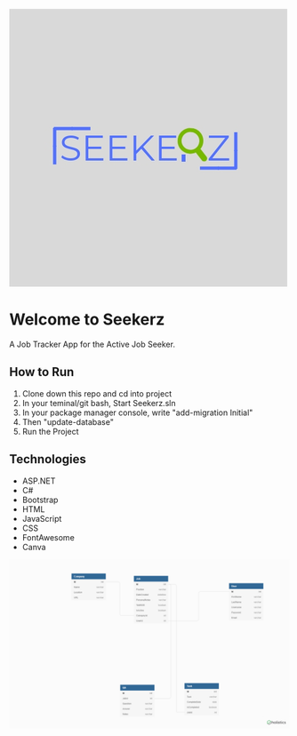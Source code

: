 ![Seekerz Logo](https://raw.githubusercontent.com/HelenChalmers/Seekerz-BackEndCapstone/master/Seekerz/wwwroot/images/SEEKERZ.jpg) 

# Welcome to Seekerz

A Job Tracker App for the Active Job Seeker.

## How to Run

1. Clone down this repo and cd into project
2. In your teminal/git bash, Start Seekerz.sln
3. In your package manager console, write "add-migration Initial"
4. Then "update-database"
5. Run the Project 

## Technologies

* ASP.NET
* C#
* Bootstrap
* HTML
* JavaScript
* CSS
* FontAwesome
* Canva 

![Seekerz ERD](https://raw.githubusercontent.com/HelenChalmers/Seekerz-BackEndCapstone/master/Seekerz/wwwroot/images/SeekerzERD.png) 
